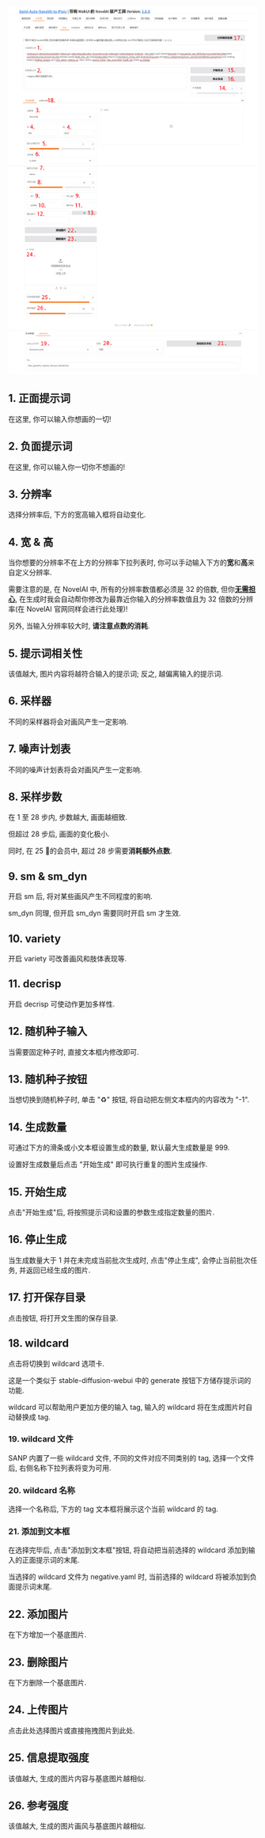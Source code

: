 ![](../../assets/images/guide/vibe_transfer.png)
![](../../assets/images/guide/text2image_wildcard.png)

## 1. 正面提示词

在这里, 你可以输入你想画的一切!

## 2. 负面提示词

在这里, 你可以输入你一切你不想画的!

## 3. 分辨率

选择分辨率后, 下方的宽高输入框将自动变化.

## 4. 宽 & 高

当你想要的分辨率不在上方的分辨率下拉列表时, 你可以手动输入下方的**宽**和**高**来自定义分辨率.

需要注意的是, 在 NovelAI 中, 所有的分辨率数值都必须是 32 的倍数, 但你<u>**无需担心**</u>, 在生成时我会自动帮你修改为最靠近你输入的分辨率数值且为 32 倍数的分辨率(在 NovelAI 官网同样会进行此处理)!

另外, 当输入分辨率较大时, **请注意点数的消耗**.

## 5. 提示词相关性

该值越大, 图片内容将越符合输入的提示词; 反之, 越偏离输入的提示词.

## 6. 采样器

不同的采样器将会对画风产生一定影响.

## 7. 噪声计划表

不同的噪声计划表将会对画风产生一定影响.

## 8. 采样步数

在 1 至 28 步内, 步数越大, 画面越细致.

但超过 28 步后, 画面的变化极小.

同时, 在 25 🔪的会员中, 超过 28 步需要**消耗额外点数**.

## 9. sm & sm_dyn

开启 sm 后, 将对某些画风产生不同程度的影响.

sm_dyn 同理, 但开启 sm_dyn 需要同时开启 sm 才生效.

## 10. variety

开启 variety 可改善画风和肢体表现等.

## 11. decrisp

开启 decrisp 可使动作更加多样性.

## 12. 随机种子输入

当需要固定种子时, 直接文本框内修改即可.

## 13. 随机种子按钮

当想切换到随机种子时, 单击 "♻️" 按钮, 将自动把左侧文本框内的内容改为 "-1".

## 14. 生成数量

可通过下方的滑条或小文本框设置生成的数量, 默认最大生成数量是 999.

设置好生成数量后点击 "开始生成" 即可执行重复的图片生成操作.

## 15. 开始生成

点击"开始生成"后, 将按照提示词和设置的参数生成指定数量的图片.

## 16. 停止生成

当生成数量大于 1 并在未完成当前批次生成时, 点击"停止生成", 会停止当前批次任务, 并返回已经生成的图片.

## 17. 打开保存目录

点击按钮, 将打开文生图的保存目录.

## 18. wildcard

点击将切换到 wildcard 选项卡.

这是一个类似于 stable-diffusion-webui 中的 generate 按钮下方储存提示词的功能.

wildcard 可以帮助用户更加方便的输入 tag, 输入的 wildcard 将在生成图片时自动替换成 tag.

### 19. wildcard 文件

SANP 内置了一些 wildcard 文件, 不同的文件对应不同类别的 tag, 选择一个文件后, 右侧名称下拉列表将变为可用.

### 20. wildcard 名称

选择一个名称后, 下方的 tag 文本框将展示这个当前 wildcard 的 tag.

### 21. 添加到文本框

在选择完毕后, 点击"添加到文本框"按钮, 将自动把当前选择的 wildcard 添加到输入的正面提示词的末尾.

当选择的 wildcard 文件为 negative.yaml 时, 当前选择的 wildcard 将被添加到负面提示词末尾.

## 22. 添加图片

在下方增加一个基底图片.

## 23. 删除图片

在下方删除一个基底图片.

## 24. 上传图片

点击此处选择图片或直接拖拽图片到此处.

## 25. 信息提取强度

该值越大, 生成的图片内容与基底图片越相似.

## 26. 参考强度

该值越大, 生成的图片画风与基底图片越相似.
